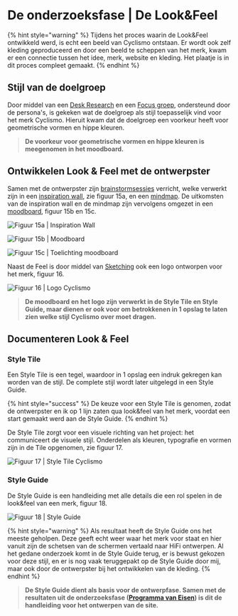 # De onderzoeksfase \| De Look&Feel

{% hint style="warning" %}
Tijdens het proces waarin de Look&Feel ontwikkeld werd, is echt een beeld van Cyclismo ontstaan. Er wordt ook zelf kleding geproduceerd en door een beeld te scheppen van het merk, kwam er een connectie tussen het idee, merk, website en kleding. Het plaatje is in dit proces compleet gemaakt.
{% endhint %}

## Stijl van de doelgroep

Door middel van een [Desk Research](https://kpmelzakkers.gitbook.io/cyclismo-product-biografie/deelvraag-1/deelvraag-6-or-hoe-gaat-de-vormgeving-van-de-webshop-eruit-zien/subvraag-1-or-welke-look-and-feel-past-bij-de-doelgroep/desk-research) en een [Focus groep](https://kpmelzakkers.gitbook.io/cyclismo-product-biografie/deelvraag-1/deelvraag-6-or-hoe-gaat-de-vormgeving-van-de-webshop-eruit-zien/subvraag-1-or-welke-look-and-feel-past-bij-de-doelgroep/focus-groep), ondersteund door de persona's, is gekeken wat de doelgroep als stijl toepasselijk vind voor het merk Cyclismo. Hieruit kwam dat de doelgroep een voorkeur heeft voor geometrische vormen en hippe kleuren.

> **De voorkeur voor geometrische vormen en hippe kleuren is meegenomen in het moodboard.**

## Ontwikkelen Look & Feel met de ontwerpster

Samen met de ontwerpster zijn [brainstormsessies](https://kpmelzakkers.gitbook.io/cyclismo-product-biografie/deelvraag-1/deelvraag-6-or-hoe-gaat-de-vormgeving-van-de-webshop-eruit-zien/subvraag-2-or-hoe-wordt-de-look-and-feel-doorgevoerd-in-de-webshop/brainstorm-ontwerpster) verricht, welke verwerkt zijn in een [inspiration wall](https://kpmelzakkers.gitbook.io/cyclismo-product-biografie/deelvraag-1/deelvraag-6-or-hoe-gaat-de-vormgeving-van-de-webshop-eruit-zien/subvraag-1-or-welke-look-and-feel-past-bij-de-doelgroep/inspiration-wall), zie figuur 15a, en een [mindmap](https://kpmelzakkers.gitbook.io/cyclismo-product-biografie/deelvraag-1/deelvraag-6-or-hoe-gaat-de-vormgeving-van-de-webshop-eruit-zien/subvraag-2-or-hoe-wordt-de-look-and-feel-doorgevoerd-in-de-webshop/brainstorm-ontwerpster). De uitkomsten van de inspiration wall en de mindmap zijn vervolgens omgezet in een [moodboard](https://kpmelzakkers.gitbook.io/cyclismo-product-biografie/deelvraag-1/deelvraag-6-or-hoe-gaat-de-vormgeving-van-de-webshop-eruit-zien/subvraag-1-or-welke-look-and-feel-past-bij-de-doelgroep/moodboard), figuur 15b en 15c.

![Figuur 15a \| Inspiration Wall](.gitbook/assets/inspiratiewall1.jpeg)

![Figuur 15b \| Moodboard](.gitbook/assets/figuur10_moodboard.jpg)

![Figuur 15c \| Toelichting moodboard](.gitbook/assets/toelichting_moodboard.jpg)

Naast de Feel is door middel van [Sketching](https://kpmelzakkers.gitbook.io/eindopdracht-webshop-ciclismo/deelvraag-1/deelvraag-6-or-hoe-gaat-de-vormgeving-van-de-webshop-eruit-zien/subvraag-2-or-hoe-wordt-de-look-and-feel-doorgevoerd-in-de-webshop) ook een logo ontworpen voor het merk, figuur 16.

![Figuur 16 \| Logo Cyclismo](.gitbook/assets/figuur11_logo.png)

> **De moodboard en het logo zijn verwerkt in de Style Tile en Style Guide, maar dienen er ook voor om betrokkenen in 1 opslag te laten zien welke stijl Cyclismo over moet dragen.**

## Documenteren Look & Feel 

### Style Tile

Een Style Tile is een tegel, waardoor in 1 opslag een indruk gekregen kan worden van de stijl. De complete stijl wordt later uitgelegd in een Style Guide.

{% hint style="success" %}
De keuze voor een Style Tile is genomen, zodat de ontwerpster en ik op 1 lijn zaten qua look&feel van het merk, voordat een start gemaakt werd aan de Style Guide.
{% endhint %}

De Style Tile zorgt voor een visuele richting van het project: het communiceert de visuele stijl. Onderdelen als kleuren, typografie en vormen zijn in de Tile opgenomen, zie figuur 17.

![Figuur 17 \| Style Tile Cyclismo](.gitbook/assets/figuur12_styletile.jpg)

### Style Guide

De Style Guide is een handleiding met alle details die een rol spelen in de look&feel van een merk, figuur 18. 

![Figuur 18 \| Style Guide](.gitbook/assets/figuur13_styleguide.jpg)

{% hint style="warning" %}
Als resultaat heeft de Style Guide ons het meeste geholpen. Deze geeft echt weer waar het merk voor staat en hier vanuit zijn de schetsen van de schermen vertaald naar HiFi ontwerpen.  Al het gedane onderzoek komt in de Style Guide terug, er is bewust gekozen voor deze stijl, en er is nog vaak teruggepakt op de Style Guide door mij, maar ook door de ontwerpster bij het ontwikkelen van de kleding. 
{% endhint %}

> **De Style Guide dient als basis voor de ontwerpfase. Samen met de resultaten uit de onderzoeksfase \(**[**Programma van Eisen**](https://kpmelzakkers.gitbook.io/cyclismo-product-biografie/deelvraag-1/deelvraag-3-or-hoe-wordt-de-webshop-gevalideerd/subvraag-3-or-op-welke-voorwaarden-wordt-de-webshop-beoordeeld)**\) is dit de handleiding voor het ontwerpen van de site.**

